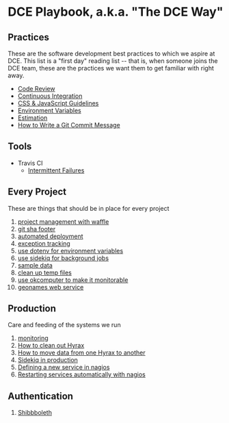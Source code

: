 # DCE Playbook, a.k.a. "The DCE Way"

## Practices
These are the software development best practices to which we aspire at DCE. This list is a "first day" reading list --
that is, when someone joins the DCE team, these are the practices we want them to get familiar with right away.

- [Code Review](practices/code_review.md)
- [Continuous Integration](practices/ci.md)
- [CSS & JavaScript Guidelines](practices/css_and_js_guidelines.md)
- [Environment Variables](practices/environment_variables.md)
- [Estimation](practices/estimation.md)
- [How to Write a Git Commit Message](https://chris.beams.io/posts/git-commit/)

## Tools

- Travis CI
  - [Intermittent Failures](tools/travis/intermittent_failures.md)

## Every Project
These are things that should be in place for every project
1. [project management with waffle](every_project/waffle.md)
1. [git sha footer](every_project/git_sha.md)
1. [automated deployment](every_project/auto_deploy.md)
1. [exception tracking](every_project/exception_tracking.md)
1. [use dotenv for environment variables](every_project/dotenv.md)
1. [use sidekiq for background jobs](every_project/sidekiq.md)
1. [sample data](every_project/sample_data.md)
1. [clean up temp files](every_project/cleanup_temp_files.md)
1. [use okcomputer to make it monitorable](every_project/okcomputer.md)
1. [geonames web service](every_project/geonames.md)

## Production
Care and feeding of the systems we run
1. [monitoring](production/nagios.md)
2. [How to clean out Hyrax](practices/cleanout_hyrax.md)
3. [How to move data from one Hyrax to another](production/backup_and_restore.md)
4. [Sidekiq in production](production/sidekiq_in_production.md)
5. [Defining a new service in nagios](production/define_new_service.md)
6. [Restarting services automatically with nagios](production/restart_services.md)

## Authentication
1. [Shibbboleth](authentication/shibboleth.md)
